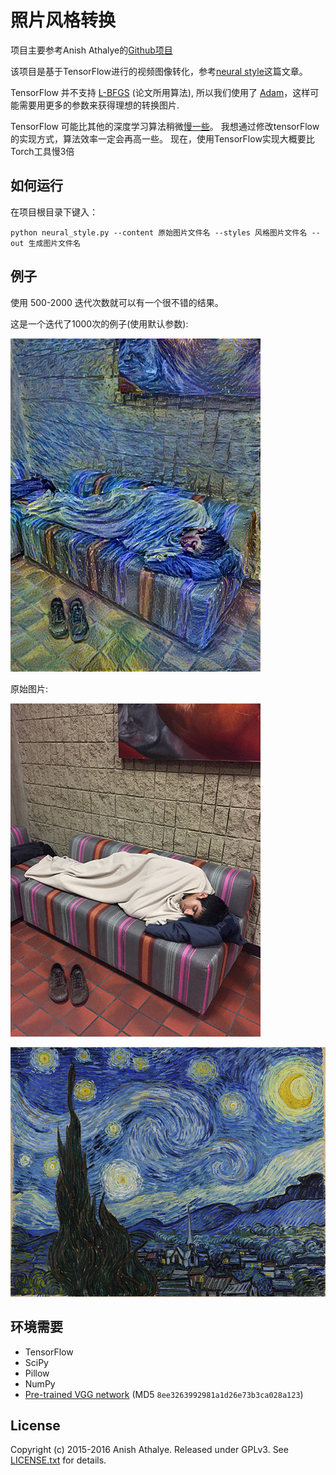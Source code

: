 # 照片风格转换

项目主要参考Anish Athalye的[Github项目][github]

该项目是基于TensorFlow进行的视频图像转化，参考[neural style][paper]这篇文章。

TensorFlow 并不支持 [L-BFGS][l-bfgs] (论文所用算法), 所以我们使用了 [Adam][adam]，这样可能需要用更多的参数来获得理想的转换图片.

TensorFlow 可能比其他的深度学习算法稍微[慢一些][tensorflow-benchmarks]。 
我想通过修改tensorFlow的实现方式，算法效率一定会再高一些。
现在，使用TensorFlow实现大概要比Torch工具慢3倍

## 如何运行

在项目根目录下键入：

`python neural_style.py --content 原始图片文件名 --styles 风格图片文件名 --out 生成图片文件名`


## 例子

使用 500-2000 迭代次数就可以有一个很不错的结果。

这是一个迭代了1000次的例子(使用默认参数):

![output](examples/1-output.jpg)

原始图片:

![input-content](examples/1-content.jpg)

![input-style](examples/1-style.jpg)

## 环境需要

* TensorFlow
* SciPy
* Pillow
* NumPy
* [Pre-trained VGG network][net] (MD5 `8ee3263992981a1d26e73b3ca028a123`)

## License

Copyright (c) 2015-2016 Anish Athalye. Released under GPLv3. See
[LICENSE.txt][license] for details.

[net]: http://www.vlfeat.org/matconvnet/models/beta16/imagenet-vgg-verydeep-19.mat
[paper]: http://arxiv.org/pdf/1508.06576v2.pdf
[l-bfgs]: https://en.wikipedia.org/wiki/Limited-memory_BFGS
[adam]: http://arxiv.org/abs/1412.6980
[ad]: https://en.wikipedia.org/wiki/Automatic_differentiation
[tensorflow-benchmarks]: https://github.com/soumith/convnet-benchmarks
[license]: LICENSE.txt
[github]: https://github.com/anishathalye/neural-style

